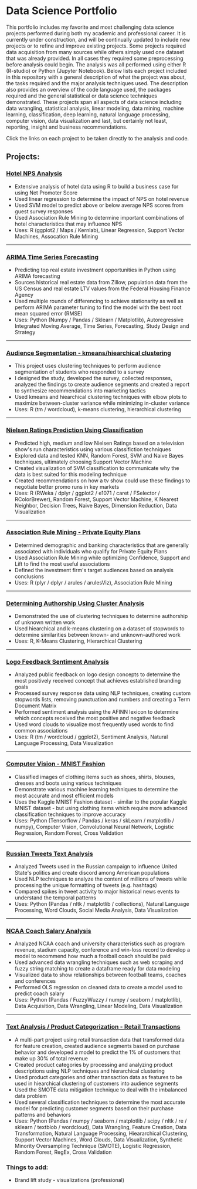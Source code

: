 # Data Science Portfolio
This portfolio includes my favorite and most challenging data science projects performed during both my academic and professional career. It is currently under construction, and will be continually updated to include new projects or to refine and improve existing projects. Some projects required data acquisition from many sources while others simply used one dataset that was already provided. In all cases they required some preprocessing before analysis could begin. The analysis was all performed using either R (R-studio) or Python (Jupyter Notebook). Below lists each project included in this repository with a general description of what the project was about, the tasks required and the major analysis techniques used. The description also provides an overview of the code language used, the packages required and the general statistical or data science techniques demonstrated. These projects span all aspects of data science including data wrangling, statistical analysis, linear modeling, data mining, machine learning, classification, deep learning, natural language processing, computer vision, data visualization and last, but certainly not least, reporting, insight and business recommendations. 

Click the links on each project to be taken directly to the analysis and code.

## Projects:

### [Hotel NPS Analysis](https://github.com/cluceroSy4/Data-Science-Portfolio/blob/master/Hotel%20NPS%20Analysis/IST687%20Project%20Code.R) 
* Extensive analysis of hotel data using R to build a business case for using Net Promoter Score
* Used linear regression to determine the impact of NPS on hotel revenue
* Used SVM model to predict above or below average NPS scores from guest survey responses
* Used Association Rule Mining to determine important combinations of hotel characteristics that may influence NPS
* Uses: R (ggplot2 / Maps / Kernlab), Linear Regression, Support Vector Machines, Assocation Rule Mining

---

### [ARIMA Time Series Forecasting](https://github.com/cluceroSy4/Data-Science-Portfolio/blob/master/ARIMA%20Time%20Series%20Forecasting/Real%20Estate%20Investment%20Markdown%20Files/Real%20Estate%20Investment%20Analysis.md) 
* Predicting top real estate investment opportunities in Python using ARIMA forecasting
* Sources historical real estate data from Zillow, population data from the US Census and real estate LTV values from the Federal Housing Finance Agency
* Used multiple rounds of differencing to achieve stationarity as well as perform ARIMA parameter tuning to find the model with the best root mean squared error (RMSE)
* Uses: Python (Numpy / Pandas / Sklearn / Matplotlib), Autoregressive Integrated Moving Average, Time Series, Forecasting, Study Design and Strategy

---

### [Audience Segmentation - kmeans/hiearchical clustering](https://github.com/cluceroSy4/Data-Science-Portfolio/blob/master/Audience%20Segmentation%20-%20kmeans-hiearchical%20clustering/Audience%20Segmentation%20Analysis.R)
* This project uses clustering techniques to perform audience segmentation of students who responded to a survey
* I designed the study, developed the survey, collected responses, analyzed the findings to create audience segments and created a report to synthesize recommendations into marketing tactics
* Used kmeans and hiearchical clustering techniques with elbow plots to maximize between-cluster variance while minimizing in-cluster variance
* Uses: R (tm / wordcloud), k-means clustering, hierarchical clustering

---

### [Nielsen Ratings Prediction Using Classification](https://github.com/cluceroSy4/Data-Science-Portfolio/blob/master/Nielsen%20Ratings%20Prediction%20-%20SVM%20and%20DataViz/IST565%20Project%20Code.R)
* Predicted high, medium and low Nielsen Ratings based on a television show's run characteristics using various classifiction techniques
* Explored data and tested KNN, Random Forest, SVM and Naive Bayes techniques, ultimately choosing Support Vector Machine
* Created visualization of SVM classification to communicate why the data is best suited for this modeling technique
* Created recommendations on how a tv show could use these findings to negotiate better promo runs in key markets
* Uses: R (RWeka / dplyr / ggplot2 / e1071 / caret / FSelector / RColorBrewer), Random Forest, Support Vector Machine, K Nearest Neighbor, Decision Trees, Naive Bayes, Dimension Reduction, Data Visualization

---

### [Association Rule Mining - Private Equity Plans](https://github.com/cluceroSy4/Data-Science-Portfolio/blob/master/Association%20Rule%20Mining%20-%20Private%20Equity/Private%20Equity%20Association%20Rules%20Analysis.R)
* Determined demographic and banking characteristics that are generally associated with individuals who qualify for Private Equity Plans
* Used Association Rule Mining while optimizing Confidence, Support and Lift to find the most useful associations
* Defined the investment firm's target audiences based on analysis conclusions
* Uses: R (plyr / dplyr / arules / arulesViz), Association Rule Mining

---

### [Determining Authorship Using Cluster Analysis](https://github.com/cluceroSy4/Data-Science-Portfolio/blob/master/Determining%20Authorship%20Using%20Cluster%20Analysis/IST565%20-%20HW4.R)
* Demonstrated the use of clustering techniques to determine authorship of unknown written work
* Used hiearchical and k-means clustering on a dataset of stopwords to determine similarities between known- and unknown-authored work
* Uses: R, K-Means Clustering, Hierarchical Clustering

---

### [Logo Feedback Sentiment Analysis](https://github.com/cluceroSy4/Data-Science-Portfolio/blob/master/Logo%20Feedback%20Sentiment%20Analysis/Scissortail%20Analysis.R)
* Analyzed public feedback on logo design concepts to determine the most positively received concept that achieves established branding goals
* Processed survey response data using NLP techniques, creating custom stopwords lists, removing punctuation and numbers and creating a Term Document Matrix
* Performed sentiment analysis using the AFINN lexicon to determine which concepts received the most positive and negative feedback
* Used word clouds to visualize most frequently used words to find common associations
* Uses: R (tm / wordcloud / ggplot2), Sentiment Analysis, Natural Language Processing, Data Visualization

---

### [Computer Vision - MNIST Fashion](https://github.com/cluceroSy4/Data-Science-Portfolio/blob/master/Computer%20Vision%20-%20MNIST%20Fashion/MNIST%20Fashion%20Analysis.ipynb)
* Classified images of clothing items such as shoes, shirts, blouses, dresses and boots using various techniques 
* Demonstrate various machine learning techniques to determine the most accurate and most efficient models
* Uses the Kaggle MNIST Fashion dataset - similar to the popular Kaggle MNIST dataset - but using clothing items which require more advanced classification techniques to improve accuracy
* Uses: Python (Tensorflow / Pandas / keras / skLearn / matplotlib / numpy), Computer Vision, Convolutional Neural Network, Logistic Regression, Random Forest, Cross Validation

---

### [Russian Tweets Text Analysis](https://github.com/cluceroSy4/Data-Science-Portfolio/blob/master/Russian%20Tweets%20Text%20Analysis/Russian%20Tweets%20Analysis.ipynb)
* Analyzed Tweets used in the Russian campaign to influence United State's politics and create discord among American populations 
* Used NLP techniques to analyze the content of millions of tweets while processing the unique formatting of tweets (e.g. hashtags) 
* Compared spikes in tweet activity to major historical news events to understand the temporal patterns 
* Uses: Python (Pandas / nltk / matplotlib / collections), Natural Language Processing, Word Clouds, Social Media Analysis, Data Visualization

---

### [NCAA Coach Salary Analysis](https://github.com/cluceroSy4/Data-Science-Portfolio/blob/master/NCAA%20Coach%20Salary%20Analysis/NCAA%20Salary%20Markdown%20Files/IST718Lab1PythonNotebook.md)
* Analyzed NCAA coach and university characteristics such as program revenue, stadium capacity, conference and win-loss record to develop a model to recommend how much a football coach should be paid
* Used advanced data wrangling techniques such as web scraping and fuzzy string matching to create a dataframe ready for data modeling
* Visualized data to show relationships between football teams, coaches and conferences
* Performed OLS regression on cleaned data to create a model used to predict coach salary
* Uses: Python (Pandas / FuzzyWuzzy / numpy / seaborn / matplotlib), Data Acquisition, Data Wrangling, Linear Modeling, Data Visualization

---

### [Text Analysis / Product Categorization - Retail Transactions](https://github.com/cluceroSy4/Data-Science-Portfolio/blob/master/Text%20Analysis%20%26%20Categorization/IST718_Project.ipynb)
* A multi-part project using retail transaction data that transformed data for feature creation, created audience segments based on purchase behavior and developed a model to predict the 1% of customers that make up 30% of total revenue
* Created product categories by processing and analyzing product descriptions using NLP techniques and hierarchical clustering
* Used product categories and other transaction data as features to be used in hiearchical clustering of customers into audience segments
* Used the SMOTE data mitigation technique to deal with the imbalanced data problem
* Used several classification techniques to determine the most accurate model for predicting customer segments based on their purchase patterns and behaviors
* Uses: Python (Pandas / numpy / seaborn / matplotlib / scipy / nltk / re / sklearn / textblob / wordcloud), Data Wrangling, Feature Creation, Data Transformation, Natural Language Processing, Hieararchical Clustering, Support Vector Machines, Word Clouds, Data Visualization, Synthetic Minority Oversampling Technique (SMOTE), Logistic Regression, Random Forest, RegEx, Cross Validation

### Things to add:
* Brand lift study - visualizations (professional)

